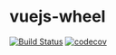# vuejs-wheel

[![Build Status](https://www.travis-ci.org/xingxinglail/vuejs-wheel.svg?branch=master)](https://www.travis-ci.org/xingxinglail/vuejs-wheel)
[![codecov](https://codecov.io/gh/xingxinglail/vuejs-wheel/branch/master/graph/badge.svg)](https://codecov.io/gh/xingxinglail/vuejs-wheel)
